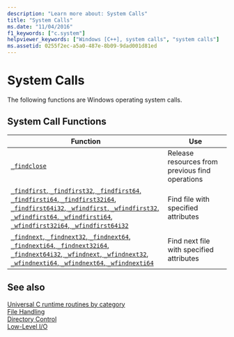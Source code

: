 ```yaml
---
description: "Learn more about: System Calls"
title: "System Calls"
ms.date: "11/04/2016"
f1_keywords: ["c.system"]
helpviewer_keywords: ["Windows [C++], system calls", "system calls"]
ms.assetid: 0255f2ec-a5a0-487e-8b09-9dad001d81ed
---
```

# System Calls

The following functions are Windows operating system calls.

## System Call Functions

|Function|Use|
|--------------|---------|
|[`_findclose`](../c-runtime-library/reference/findclose.md)|Release resources from previous find operations|
|[`_findfirst`, `_findfirst32`, `_findfirst64`, `_findfirsti64`, `_findfirst32i64`, `_findfirst64i32`, `_wfindfirst`, `_wfindfirst32`, `_wfindfirst64`, `_wfindfirsti64`, `_wfindfirst32i64`, `_wfindfirst64i32`](../c-runtime-library/reference/findfirst-functions.md)|Find file with specified attributes|
|[`_findnext`, `_findnext32`, `_findnext64`, `_findnexti64`, `_findnext32i64`, `_findnext64i32`, `_wfindnext`, `_wfindnext32`, `_wfindnexti64`, `_wfindnext64`, `_wfindnexti64`](../c-runtime-library/reference/findnext-functions.md)|Find next file with specified attributes|

## See also

[Universal C runtime routines by category](../c-runtime-library/run-time-routines-by-category.md)<br/>
[File Handling](../c-runtime-library/file-handling.md)<br/>
[Directory Control](../c-runtime-library/directory-control.md)<br/>
[Low-Level I/O](../c-runtime-library/low-level-i-o.md)<br/>
